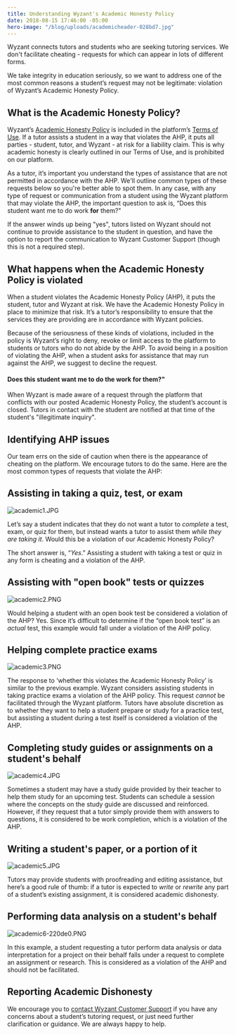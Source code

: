 ```yaml
---
title: Understanding Wyzant's Academic Honesty Policy
date: 2018-08-15 17:46:00 -05:00
hero-image: "/blog/uploads/academicheader-028bd7.jpg"
---
```


Wyzant connects tutors and students who are seeking tutoring services. We don't facilitate cheating - requests for which can appear in lots of different forms.

We take integrity in education seriously, so we want to address one of the most common reasons a student’s request may not be legitimate: violation of Wyzant’s Academic Honesty Policy.

## What is the Academic Honesty Policy?

Wyzant’s [Academic Honesty Policy](https://support.wyzant.com/hc/en-us/articles/115002086886-Wyzant-Academic-Honesty-Policy) is included in the platform’s [Terms of Use](https://www.wyzant.com/termsofuse). If a tutor assists a student in a way that violates the AHP, it puts all parties - student, tutor, and Wyzant - at risk for a liability claim. This is why academic honesty is clearly outlined in our Terms of Use, and is prohibited on our platform.

As a tutor, it’s important you understand the types of assistance that are not permitted in accordance with the AHP. We'll outline common types of these requests below so you're better able to spot them. In any case, with any type of request or communication from a student using the Wyzant platform that may violate the AHP, the important question to ask is, “Does this student want me to do work **for** them?" 

If the answer winds up being "yes", tutors listed on Wyzant should not continue to provide assistance to the student in question, and have the option to report the communication to Wyzant Customer Support (though this is not a required step).

## What happens when the Academic Honesty Policy is violated

When a student violates the Academic Honesty Policy (AHP), it puts the student, tutor and Wyzant at risk. We have the Academic Honesty Policy in place to minimize that risk. It’s a tutor’s responsibility to ensure that the services they are providing are in accordance with Wyzant policies.

Because of the seriousness of these kinds of violations, included in the policy is Wyzant’s right to deny, revoke or limit access to the platform to students or tutors who do not abide by the AHP. To avoid being in a position of violating the AHP, when a student asks for assistance that may run against the AHP, we suggest to decline the request. 

#### Does this student want me to do the work **for** them?"

When Wyzant is made aware of a request through the platform that conflicts with our posted Academic Honesty Policy, the student’s account is closed. Tutors in contact with the student are notified at that time of the student's "illegitimate inquiry".

## Identifying AHP issues

Our team errs on the side of caution when there is the appearance of cheating on the platform. We encourage tutors to do the same. Here are the most common types of requests that violate the AHP:

## Assisting in taking a quiz, test, or exam

![academic1.JPG](/blog/uploads/academic1.JPG)

Let’s say a student indicates that they do not want a tutor to *complete* a test, exam, or quiz for them, but instead wants a tutor to assist them *while they are taking it*. Would this be a violation of our Academic Honesty Policy?

The short answer is, “*Yes*.” Assisting a student with taking a test or quiz in any form is cheating and a violation of the AHP.

## Assisting with "open book" tests or quizzes

![academic2.PNG](/blog/uploads/academic2.PNG)

Would helping a student with an open book test be considered a violation of the AHP? Yes. Since it’s difficult to determine if the “open book test” is an *actual* test, this example would fall under a violation of the AHP policy.

## Helping complete practice exams 

![academic3.PNG](/blog/uploads/academic3.PNG)

The response to ‘whether this violates the Academic Honesty Policy’ is similar to the previous example. Wyzant considers assisting students in taking practice exams a violation of the AHP policy. This request *cannot* be facilitated through the Wyzant platform. Tutors have absolute discretion as to whether they want to help a student prepare or study for a practice test, but assisting a student during a test itself is considered a violation of the AHP.

## Completing study guides or assignments on a student's behalf

![academic4.JPG](/blog/uploads/academic4.JPG)

Sometimes a student may have a study guide provided by their teacher to help them study for an upcoming test. Students can schedule a session where the concepts on the study guide are discussed and reinforced. However, if they request that a tutor simply provide them with answers to questions, it is considered to be work completion, which is a violation of the AHP. 

## Writing a student's paper, or a portion of it

![academic5.JPG](/blog/uploads/academic5.JPG)

Tutors may provide students with proofreading and editing assistance, but here’s a good rule of thumb: if a tutor is expected to *write* or *rewrite* any part of a student’s existing assignment, it is considered academic dishonesty.

## Performing data analysis on a student's behalf

![academic6-220de0.PNG](/blog/uploads/academic6-220de0.PNG)

In this example, a student requesting a tutor perform data analysis or data interpretation for a project on their behalf falls under a request to complete an assignment or research. This is considered as a violation of the AHP and should not be facilitated. 

## Reporting Academic Dishonesty 
We encourage you to [contact Wyzant Customer Support](https://support.wyzant.com/hc/en-us/articles/115005841543-Contact-Us) if you have any concerns about a student’s tutoring request, or just need further clarification or guidance. We are always happy to help.
